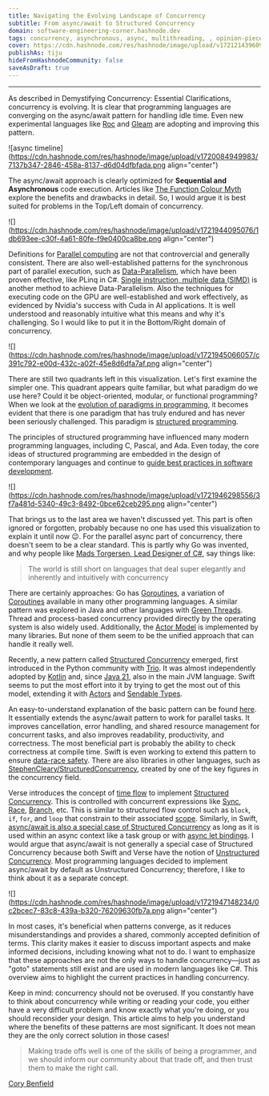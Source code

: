 ```yaml
---
title: Navigating the Evolving Landscape of Concurrency
subtitle: From async/await to Structured Concurrency
domain: software-engineering-corner.hashnode.dev
tags: concurrency, asynchronous, async, multithreading, , opinion-pieces, programming, developer, learning, general-advice, software-development, programming-tips, software-engineering, computer-science
cover: https://cdn.hashnode.com/res/hashnode/image/upload/v1721214396092/931726f8-75c0-4f90-b985-2cfdc637c11c.jpeg
publishAs: tiju
hideFromHashnodeCommunity: false
saveAsDraft: true
--- 
```


---

As described in Demystifying Concurrency: Essential Clarifications, concurrency is evolving. It is clear that programming languages are converging on the async/await pattern for handling idle time. Even new experimental languages like [Roc](https://www.roc-lang.org/tutorial#the-!-suffix) and [Gleam](https://hexdocs.pm/gleam_otp/gleam/otp/task.html#await) are adopting and improving this pattern.

![async timeline](https://cdn.hashnode.com/res/hashnode/image/upload/v1720084949983/7137b347-2846-458a-8137-d6d04dfbfada.png align="center")

The async/await approach is clearly optimized for **Sequential and Asynchronous** code execution. Articles like [The Function Colour Myth](https://lukasa.co.uk/2016/07/The_Function_Colour_Myth/) explore the benefits and drawbacks in detail. So, I would argue it is best suited for problems in the Top/Left domain of concurrency.

![](https://cdn.hashnode.com/res/hashnode/image/upload/v1721944095076/1db693ee-c30f-4a61-80fe-f9e0400ca8be.png align="center")

Definitions for [Parallel computing](https://en.wikipedia.org/wiki/Parallel_computing) are not that controvercial and generally consistent. There are also well-established patterns for the synchronous part of parallel execution, such as [Data-Parallelism](https://en.wikipedia.org/wiki/Data_parallelism), which have been proven effective, like PLinq in C#. [Single instruction, multiple data (SIMD)](https://en.wikipedia.org/wiki/Single_instruction,_multiple_data) is another method to achieve Data-Parallelism. Also the techniques for executing code on the GPU are well-established and work effectively, as evidenced by Nvidia's success with Cuda in AI applications. It is well understood and reasonably intuitive what this means and why it's challenging. So I would like to put it in the Bottom/Right domain of concurrency.

![](https://cdn.hashnode.com/res/hashnode/image/upload/v1721945066057/c391c792-e00d-432c-a02f-45e8d6dfa7af.png align="center")

There are still two quadrants left in this visualization. Let's first examine the simpler one. This quadrant appears quite familiar, but what paradigm do we use here? Could it be object-oriented, modular, or functional programming? When we look at the [evolution of paradigms in programming](https://youtu.be/6YbK8o9rZfI?si=jQ1obPkk7b2Kfovn&t=2873), it becomes evident that there is one paradigm that has truly endured and has never been seriously challenged. This paradigm is [structured programming](https://en.wikipedia.org/wiki/Structured_programming).

The principles of structured programming have influenced many modern programming languages, including C, Pascal, and Ada. Even today, the core ideas of structured programming are embedded in the design of contemporary languages and continue to [guide best practices in software development](https://www.youtube.com/watch?v=SFv8Wm2HdNM).

![](https://cdn.hashnode.com/res/hashnode/image/upload/v1721946298556/3f7a481d-5340-49c3-8492-0bce62ceb295.png align="center")

That brings us to the last area we haven't discussed yet. This part is often ignored or forgotten, probably because no one has used this visualization to explain it until now 😉. For the parallel async part of concurrency, there doesn't seem to be a clear standard. This is partly why Go was invented, and why people like [Mads Torgersen, Lead Designer of C#](https://www.youtube.com/watch?v=Nuw3afaXLUc&t=4402s), say things like:

> The world is still short on languages that deal super elegantly and inherently and intuitively with concurrency

There are certainly approaches: Go has [Goroutines](https://golangdocs.com/goroutines-in-golang), a variation of [Coroutines](https://en.wikipedia.org/wiki/Coroutine) available in many other programming languages. A similar pattern was explored in Java and other languages with [Green Threads](https://en.wikipedia.org/wiki/Green_thread). Thread and process-based concurrency provided directly by the operating system is also widely used. Additionally, the [Actor Model](https://en.wikipedia.org/wiki/Actor_model) is implemented by many libraries. But none of them seem to be the unified approach that can handle it really well.

Recently, a new pattern called [Structured Concurrency](https://en.wikipedia.org/wiki/Structured_concurrency) emerged, first introduced in the Python community with [Trio](https://github.com/python-trio/trio). It was almost independently adopted by [Kotlin](https://kotlinlang.org/docs/coroutines-basics.html#structured-concurrency) and, since [Java 21](https://docs.oracle.com/en/java/javase/21/core/structured-concurrency.html#GUID-AA992944-AABA-4CBC-8039-DE5E17DE86DB), also in the main JVM language. Swift seems to put the most effort into it by trying to get the most out of this model, extending it with [Actors](https://docs.swift.org/swift-book/documentation/the-swift-programming-language/concurrency/#Actors) and [Sendable Types](https://docs.swift.org/swift-book/documentation/the-swift-programming-language/concurrency/#Sendable-Types).

An easy-to-understand explanation of the basic pattern can be found [here](https://steven-giesel.com/blogPost/59e57336-7c73-472f-a781-b0b79f0d47ad). It essentially extends the async/await pattern to work for parallel tasks. It improves cancellation, error handling, and shared resource management for concurrent tasks, and also improves readability, productivity, and correctness. The most beneficial part is probably the ability to check correctness at compile time. Swift is even working to extend this pattern to ensure [data-race safety](https://www.swift.org/documentation/concurrency/). There are also libraries in other languages, such as [StephenCleary/StructuredConcurrency](https://github.com/StephenCleary/StructuredConcurrency), created by one of the key figures in the concurrency field.

Verse introduces the concept of [time flow](https://dev.epicgames.com/documentation/en-us/uefn/concurrency-in-verse) to implement [Structured Concurrency](https://dev.epicgames.com/documentation/en-us/uefn/concurrency-overview-in-verse#structuredconcurrency). This is controlled with concurrent expressions like [Sync](https://dev.epicgames.com/documentation/en-us/uefn/sync-in-verse), [Race](https://dev.epicgames.com/documentation/en-us/uefn/race-in-verse), [Branch](https://dev.epicgames.com/documentation/en-us/uefn/branch-in-verse), etc. This is similar to structured flow control such as `block`, `if`, `for`, and `loop` that constrain to their associated [scope](https://dev.epicgames.com/documentation/en-us/uefn/verse-glossary#scope). Similarly, in Swift, [async/await is also a special case of Structured Concurrency](https://www.hackingwithswift.com/swift/5.5/structured-concurrency) as long as it is used within an async context like a task group or with [async let bindings](https://www.hackingwithswift.com/swift/5.5/async-let-bindings). I would argue that async/await is not generally a special case of Structured Concurrency because both Swift and Verse have the notion of [Unstructured Concurrency](https://docs.swift.org/swift-book/documentation/the-swift-programming-language/concurrency#Unstructured-Concurrency). Most programming languages decided to implement async/await by default as Unstructured Concurrency; therefore, I like to think about it as a separate concept.

![](https://cdn.hashnode.com/res/hashnode/image/upload/v1721947148234/0c2bcec7-83c8-439a-b320-76209630fb7a.png align="center")

In most cases, it's beneficial when patterns converge, as it reduces misunderstandings and provides a shared, commonly accepted definition of terms. This clarity makes it easier to discuss important aspects and make informed decisions, including knowing what not to do. I want to emphasize that these approaches are not the only ways to handle concurrency—just as "goto" statements still exist and are used in modern languages like C#. This overview aims to highlight the current practices in handling concurrency.

Keep in mind: concurrency should not be overused. If you constantly have to think about concurrency while writing or reading your code, you either have a very difficult problem and know exactly what you're doing, or you should reconsider your design. This article aims to help you understand where the benefits of these patterns are most significant. It does not mean they are the only correct solution in those cases!

> Making trade offs well is one of the skills of being a programmer, and we should inform our community about that trade off, and then trust them to make the right call.

[Cory Benfield](https://lukasa.co.uk/2016/07/The_Function_Colour_Myth/)
